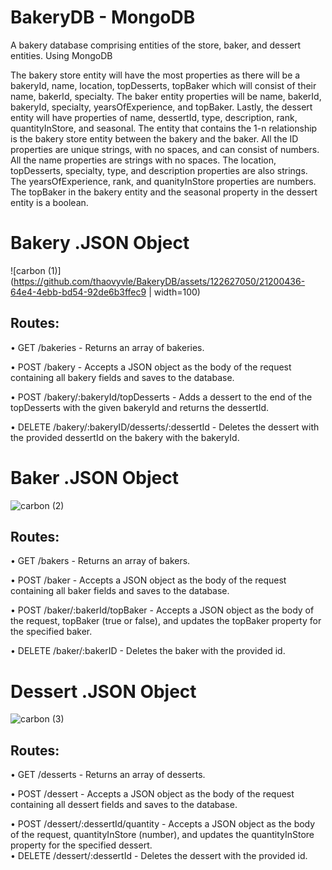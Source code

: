 # BakeryDB - MongoDB
A bakery database comprising entities of the store, baker, and dessert entities. Using MongoDB

The bakery store entity will have the most properties as there will be a bakeryId, name, location, topDesserts, topBaker which will consist of their name, bakerId, specialty. The baker entity properties will be name, bakerId, bakeryId, specialty, yearsOfExperience, and topBaker. Lastly, the dessert entity will have properties of name, dessertId, type, description, rank, quantityInStore, and seasonal. The entity that contains the 1-n relationship is the bakery store entity between the bakery and the baker. All the ID properties are unique strings, with no spaces, and can consist of numbers. All the name properties are strings with no spaces. The location, topDesserts, specialty, type, and description properties are also strings. The yearsOfExperience, rank, and quanityInStore properties are numbers. The topBaker in the bakery entity and the seasonal property in the dessert entity is a boolean. 

# Bakery .JSON Object 

![carbon (1)](https://github.com/thaovyvle/BakeryDB/assets/122627050/21200436-64e4-4ebb-bd54-92de6b3ffec9 | width=100) 

## Routes:

  • GET /bakeries - Returns an array of bakeries.

  • POST /bakery -  Accepts a JSON object as the body of the request containing all bakery fields and saves to the database.

  • POST /bakery/:bakeryId/topDesserts - Adds a dessert to the end of the topDesserts with the given bakeryId and returns the dessertId.

  • DELETE /bakery/:bakeryID/desserts/:dessertId - Deletes the dessert with the provided dessertId on the bakery with the bakeryId.
 

# Baker .JSON Object

![carbon (2)](https://github.com/thaovyvle/BakeryDB/assets/122627050/974ad349-ed79-4ad3-9488-32288b7fbf9f)

## Routes:

  • GET /bakers - Returns an array of bakers.

  • POST /baker -  Accepts a JSON object as the body of the request containing all baker fields and saves to the database.

  • POST /baker/:bakerId/topBaker - Accepts a JSON object as the body of the request, topBaker (true or false), and updates the topBaker property for the specified baker. 

  • DELETE /baker/:bakerID - Deletes the baker with the provided id.
 

# Dessert .JSON Object

![carbon (3)](https://github.com/thaovyvle/BakeryDB/assets/122627050/6df74fc9-7d0d-4913-a7b2-f14dc7c7a22d)

## Routes:

  • GET /desserts - Returns an array of desserts.

  • POST /dessert -  Accepts a JSON object as the body of the request containing all dessert fields and saves to the database.

  • POST /dessert/:dessertId/quantity - Accepts a JSON object as the body of the request, quantityInStore (number), and updates the quantityInStore property for the specified dessert.  
  • DELETE /dessert/:dessertId - Deletes the dessert with the provided id.
